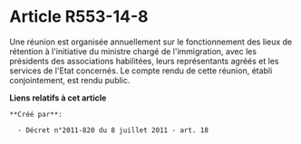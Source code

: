 # Article R553-14-8

Une réunion est organisée annuellement sur le fonctionnement des lieux de rétention à l'initiative du ministre chargé de
l'immigration, avec les présidents des associations habilitées, leurs représentants agréés et les services de l'Etat
concernés. Le compte rendu de cette réunion, établi conjointement, est rendu public.

**Liens relatifs à cet article**

	**Créé par**:

	  - Décret n°2011-820 du 8 juillet 2011 - art. 18
